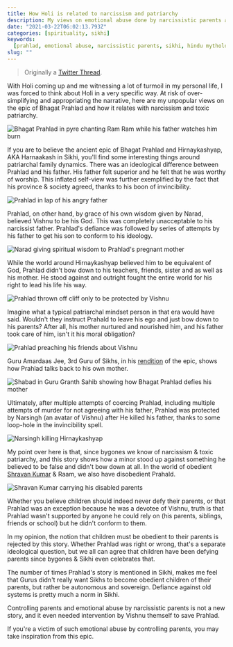 ```yaml
---
title: How Holi is related to narcissism and patriarchy
description: My views on emotional abuse done by narcissistic parents and how the epic of Bhagat Prahlad relates to it.
date: "2021-03-22T06:02:13.793Z"
categories: [spirituality, sikhi]
keywords:
  [prahlad, emotional abuse, narcissistic parents, sikhi, hindu mythology]
slug: ""
---
```


> Originally a [Twitter Thread](https://twitter.com/i/status/1373926490279178245).

With Holi coming up and me witnessing a lot of turmoil in my personal life, I was forced to think about Holi in a very specific way. At risk of over-simplifying and appropriating the narrative, here are my unpopular views on the epic of Bhagat Prahlad and how it relates with narcissism and toxic patriarchy.

![Bhagat Prahlad in pyre chanting Ram Ram while his father watches him burn](/img/prahlad-1.jpg)

If you are to believe the ancient epic of Bhagat Prahlad and Hirnaykashyap, AKA Harnaakash in Sikhi, you'll find some interesting things around patriarchal family dynamics. There was an ideological difference between Prahlad and his father. His father felt superior and he felt that he was worthy of worship. This inflated self-view was further exemplified by the fact that his province &amp; society agreed, thanks to his boon of invincibility.

![Prahlad in lap of his angry father](/img/prahlad-2.jpg)

Prahlad, on other hand, by grace of his own wisdom given by Narad, believed Vishnu to be his God. This was completely unacceptable to his narcissist father. Prahlad's defiance was followed by series of attempts by his father to get his son to conform to his ideology.

![Narad giving spiritual wisdom to Prahlad's pregnant mother](/img/prahlad-3.jpg)

While the world around Hirnaykashyap believed him to be equivalent of God, Prahlad didn't bow down to his teachers, friends, sister and as well as his mother. He stood against and outright fought the entire world for his right to lead his life his way.

![Prahlad thrown off cliff only to be protected by Vishnu](/img/prahlad-4.jpg)

Imagine what a typical patriarchal mindset person in that era would have said. Wouldn't they instruct Prahald to leave his ego and just bow down to his parents? After all, his mother nurtured and nourished him, and his father took care of him, isn't it his moral obligation?

![Prahlad preaching his friends about Vishnu](/img/prahlad-5.jpg)

Guru Amardaas Jee, 3rd Guru of Sikhs, in his [rendition](http://sttm.co/s/4054/48255) of the epic, shows how Prahlad talks back to his own mother.

![Shabad in Guru Granth Sahib showing how Bhagat Prahlad defies his mother](/img/prahlad-6.jpg)

Ultimately, after multiple attempts of coercing Prahlad, including multiple attempts of murder for not agreeing with his father, Prahlad was protected by Narsingh (an avatar of Vishnu) after He killed his father, thanks to some loop-hole in the invincibility spell.

![Narsingh killing Hirnaykashyap](/img/prahlad-7.jpg)

My point over here is that, since bygones we know of narcissism &amp; toxic patriarchy, and this story shows how a minor stood up against something he believed to be false and didn't bow down at all. In the world of obedient [Shravan Kumar](https://en.wikipedia.org/wiki/Shravan) &amp; Raam, we also have disobedient Prahald.

![Shravan Kumar carrying his disabled parents](/img/prahlad-8.jpg)

Whether you believe children should indeed never defy their parents, or that Prahlad was an exception because he was a devotee of Vishnu, truth is that Prahlad wasn't supported by anyone he could rely on (his parents, siblings, friends or school) but he didn't conform to them.

In my opinion, the notion that children must be obedient to their parents is rejected by this story. Whether Prahlad was right or wrong, that's a separate ideological question, but we all can agree that children have been defying parents since bygones &amp; Sikhi even celebrates that.

The number of times Prahlad's story is mentioned in Sikhi, makes me feel that Gurus didn't really want Sikhs to become obedient children of their parents, but rather be autonomous and sovereign. Defiance against old systems is pretty much a norm in Sikhi.

Controlling parents and emotional abuse by narcissistic parents is not a new story, and it even needed intervention by Vishnu themself to save Prahlad.

If you're a victim of such emotional abuse by controlling parents, you may take inspiration from this epic.
